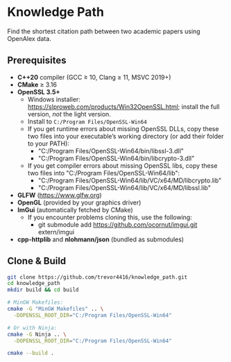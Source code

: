 # Knowledge Path
Find the shortest citation path between two academic papers using OpenAlex data.

## Prerequisites
- **C++20** compiler (GCC ≥ 10, Clang ≥ 11, MSVC 2019+)  
- **CMake** ≥ 3.16  
- **OpenSSL 3.5+**  
  - Windows installer: https://slproweb.com/products/Win32OpenSSL.html; install the full version, *not* the light version.
  - Install to `C:/Program Files/OpenSSL-Win64`
  - If you get runtime errors about missing OpenSSL DLLs, copy these two files into your executable’s working directory (or add their folder to your PATH):
    - "C:/Program Files/OpenSSL-Win64/bin/libssl-3.dll"
    - "C:/Program Files/OpenSSL-Win64/bin/libcrypto-3.dll"
  - If you get compiler errors about missing OpenSSL libs, copy these two files into "C:/Program Files/OpenSSL-Win64/lib":
    - "C:/Program Files/OpenSSL-Win64/lib/VC/x64/MD/libcrypto.lib"
    - "C:/Program Files/OpenSSL-Win64/lib/VC/x64/MD/libssl.lib"
- **GLFW** (https://www.glfw.org)  
- **OpenGL** (provided by your graphics driver)
- **ImGui** (automatically fetched by CMake)
  - If you encounter problems cloning this, use the following:
    - git submodule add https://github.com/ocornut/imgui.git extern/imgui
- **cpp-httplib** and **nlohmann/json** (bundled as submodules)

## Clone & Build
```bash
git clone https://github.com/trevor4416/knowledge_path.git
cd knowledge_path
mkdir build && cd build

# MinGW Makefiles:
cmake -G "MinGW Makefiles" .. \
  -DOPENSSL_ROOT_DIR="C:/Program Files/OpenSSL-Win64"

# Or with Ninja:
cmake -G Ninja .. \
  -DOPENSSL_ROOT_DIR="C:/Program Files/OpenSSL-Win64"

cmake --build .
